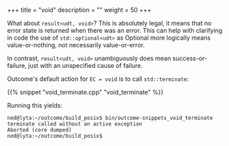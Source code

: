 +++
title = "void"
description = ""
weight = 50
+++

What about `result<udt, void>`? This is absolutely legal, it means that no error state is
returned when there was an error. This can help with clarifying in code the use of `std::optional<udt>`
as Optional more logically means value-or-nothing, not necessarily value-or-error.

In contrast, `result<udt, void>` unambiguously does mean success-or-failure, just with an unspecified
cause of failure.

Outcome's default action for `EC = void` is to call `std::terminate`:

{{% snippet "void_terminate.cpp" "void_terminate" %}}

Running this yields:

```
ned@lyta:~/outcome/build_posix$ bin/outcome-snippets_void_terminate
terminate called without an active exception
Aborted (core dumped)
ned@lyta:~/outcome/build_posix$
```
